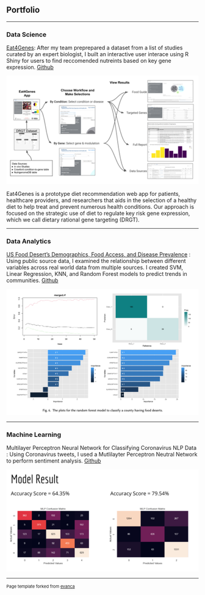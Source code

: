 ## Portfolio

---

### Data Science

[Eat4Genes](https://olyerickson.shinyapps.io/Eat4Genes/): After my team preprepared a dataset from a list of studies curated by an expert biologist, I built an interactive user interace using R Shiny for users to find reccomended nutreints based on key gene expression. [Github](https://github.rpi.edu/DataINCITE/Eat4Genes)

<img src="images/Eat4GenesAppFlow (1).png?raw=true"/>

Eat4Genes is a prototype diet recommendation web app for patients, healthcare providers, and researchers that aids in the selection of a healthy diet to help treat and prevent numerous health conditions. Our approach is focused on the strategic use of diet to regulate key risk gene expression, which we call dietary rational gene targeting (DRGT).

---
### Data Analytics

[US Food Desert’s Demographics, Food Access, and Disease Prevalence](pdf/DataAnalytics_A6Poster_Morgan_Ford_6000.pdf) : Using public source data, I examined the relationship between different variables across real world data from multiple sources. I created SVM, Linear Regression, KNN, and Random Forest models to predict trends in communities. [Github](https://github.com/fordm02/food-deserts)

<img src="images/fdrf.png?raw=true"/>

---
### Machine Learning

Multilayer Perceptron Neural Network for Classifying Coronavirus NLP Data : Using Coronavirus tweets, I used a Mutlilayter Perceptron Neutral Network to perform sentiment analysis. [Github](https://github.com/fordm02/corona-nlp-project)

<img src="images/corona-NLP.png?raw=true"/>






---
<p style="font-size:11px">Page template forked from <a href="https://github.com/evanca/quick-portfolio">evanca</a></p>
<!-- Remove above link if you don't want to attibute -->

